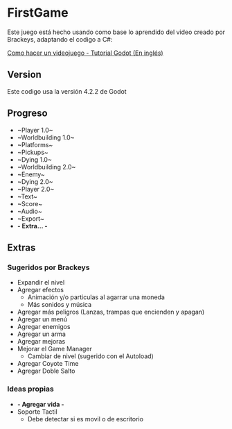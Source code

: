 # FirstGame

Este juego está hecho usando como base lo aprendido del video creado por Brackeys, adaptando el codigo a C#:

[Como hacer un videojuego - Tutorial Godot (En inglés)](https://youtu.be/LOhfqjmasi0?si=ZjDv9wAAfv5rCj6v)

## Version

Este codigo usa la versión 4.2.2 de Godot

## Progreso

- ~Player 1.0~
- ~Worldbuilding 1.0~
- ~Platforms~
- ~Pickups~
- ~Dying 1.0~
- ~Worldbuilding 2.0~
- ~Enemy~
- ~Dying 2.0~
- ~Player 2.0~
- ~Text~
- ~Score~
- ~Audio~
- ~Export~
- **- Extra... -**

## Extras

### Sugeridos por Brackeys

- Expandir el nivel
- Agregar efectos
  - Animación y/o particulas al agarrar una moneda
  - Más sonidos y música
- Agregar más peligros (Lanzas, trampas que encienden y apagan)
- Agregar un menú
- Agregar enemigos
- Agregar un arma
- Agregar mejoras
- Mejorar el Game Manager
  - Cambiar de nivel (sugerido con el Autoload)
- Agregar Coyote Time
- Agregar Doble Salto

### Ideas propias

- **- Agregar vida -**
- Soporte Tactil
  - Debe detectar si es movil o de escritorio
